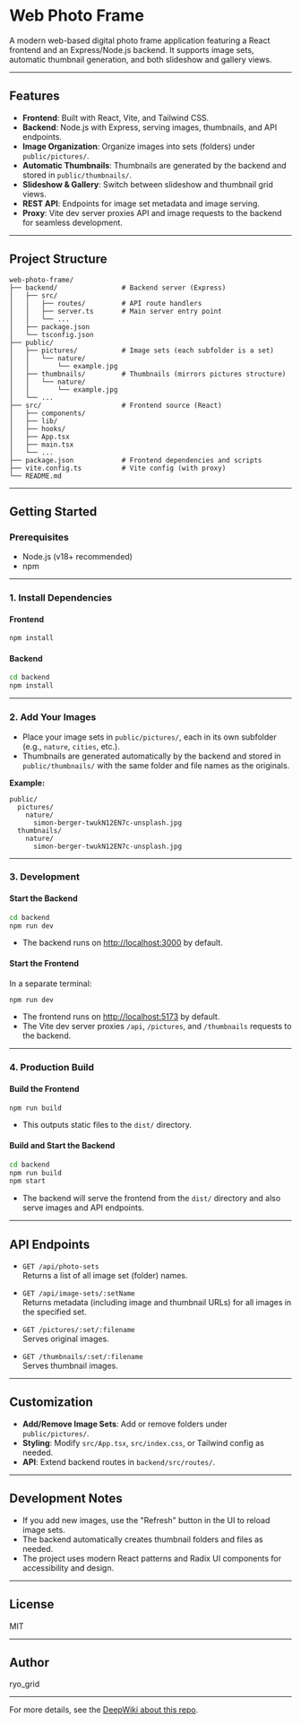 # Web Photo Frame

A modern web-based digital photo frame application featuring a React frontend and an Express/Node.js backend. It supports image sets, automatic thumbnail generation, and both slideshow and gallery views.

---

## Features

- **Frontend**: Built with React, Vite, and Tailwind CSS.
- **Backend**: Node.js with Express, serving images, thumbnails, and API endpoints.
- **Image Organization**: Organize images into sets (folders) under `public/pictures/`.
- **Automatic Thumbnails**: Thumbnails are generated by the backend and stored in `public/thumbnails/`.
- **Slideshow & Gallery**: Switch between slideshow and thumbnail grid views.
- **REST API**: Endpoints for image set metadata and image serving.
- **Proxy**: Vite dev server proxies API and image requests to the backend for seamless development.

---

## Project Structure

```
web-photo-frame/
├── backend/                # Backend server (Express)
│   ├── src/
│   │   ├── routes/         # API route handlers
│   │   ├── server.ts       # Main server entry point
│   │   └── ...
│   ├── package.json
│   └── tsconfig.json
├── public/
│   ├── pictures/           # Image sets (each subfolder is a set)
│   │   └── nature/
│   │       └── example.jpg
│   ├── thumbnails/         # Thumbnails (mirrors pictures structure)
│   │   └── nature/
│   │       └── example.jpg
│   └── ...
├── src/                    # Frontend source (React)
│   ├── components/
│   ├── lib/
│   ├── hooks/
│   ├── App.tsx
│   ├── main.tsx
│   └── ...
├── package.json            # Frontend dependencies and scripts
├── vite.config.ts          # Vite config (with proxy)
└── README.md
```

---

## Getting Started

### Prerequisites

- Node.js (v18+ recommended)
- npm

---

### 1. Install Dependencies

#### Frontend

```bash
npm install
```

#### Backend

```bash
cd backend
npm install
```

---

### 2. Add Your Images

- Place your image sets in `public/pictures/`, each in its own subfolder (e.g., `nature`, `cities`, etc.).
- Thumbnails are generated automatically by the backend and stored in `public/thumbnails/` with the same folder and file names as the originals.

**Example:**
```
public/
  pictures/
    nature/
      simon-berger-twukN12EN7c-unsplash.jpg
  thumbnails/
    nature/
      simon-berger-twukN12EN7c-unsplash.jpg
```

---

### 3. Development

#### Start the Backend

```bash
cd backend
npm run dev
```
- The backend runs on [http://localhost:3000](http://localhost:3000) by default.

#### Start the Frontend

In a separate terminal:

```bash
npm run dev
```
- The frontend runs on [http://localhost:5173](http://localhost:5173) by default.
- The Vite dev server proxies `/api`, `/pictures`, and `/thumbnails` requests to the backend.

---

### 4. Production Build

#### Build the Frontend

```bash
npm run build
```
- This outputs static files to the `dist/` directory.

#### Build and Start the Backend

```bash
cd backend
npm run build
npm start
```
- The backend will serve the frontend from the `dist/` directory and also serve images and API endpoints.

---

## API Endpoints

- `GET /api/photo-sets`  
  Returns a list of all image set (folder) names.

- `GET /api/image-sets/:setName`  
  Returns metadata (including image and thumbnail URLs) for all images in the specified set.

- `GET /pictures/:set/:filename`  
  Serves original images.

- `GET /thumbnails/:set/:filename`  
  Serves thumbnail images.

---

## Customization

- **Add/Remove Image Sets**: Add or remove folders under `public/pictures/`.
- **Styling**: Modify `src/App.tsx`, `src/index.css`, or Tailwind config as needed.
- **API**: Extend backend routes in `backend/src/routes/`.

---

## Development Notes

- If you add new images, use the "Refresh" button in the UI to reload image sets.
- The backend automatically creates thumbnail folders and files as needed.
- The project uses modern React patterns and Radix UI components for accessibility and design.

---

## License

MIT

---

## Author

ryo_grid

---

For more details, see the [DeepWiki about this repo](https://deepwiki.com/ryogrid/web-photo-frame).
